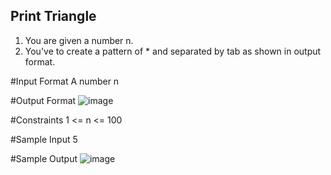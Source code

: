 ## Print Triangle

1. You are given a number n.
2. You've to create a pattern of * and separated by tab as shown in output format.


#Input Format
A number n


#Output Format
![image](https://github.com/prateeeksahu/javacodes/assets/100373713/d2be1bd3-b50a-4247-a7b9-9775793a4cbe)

#Constraints
1 <= n <= 100


#Sample Input
5

#Sample Output
![image](https://github.com/prateeeksahu/javacodes/assets/100373713/66068291-24fd-41b6-a5e0-bf3e0d43051c)

